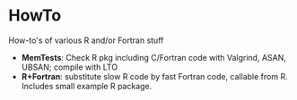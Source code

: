 # HowTo
How-to's of various R and/or Fortran stuff

- **MemTests**: Check R pkg including C/Fortran code with Valgrind, ASAN, UBSAN; compile with LTO
- **R+Fortran**: substitute slow R code by fast Fortran code, callable from R. Includes small example R package.
